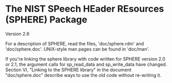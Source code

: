 # The NIST SPeech HEader REsources (SPHERE) Package

Version 2.6

For a description of SPHERE, read the files, 'doc/sphere.rdm' and
'doc/sphere.doc'.  UNIX-style man pages can be found in 'doc/man'.

If you're linking the sphere library with code written for SPHERE
version 2.0 or 2.1, the argument calls for sp_read_data and
sp_write_data have changed.  Section VI, "Linking to the SPHERE
library" in the document "doc/sphere.doc" describe ways to use the old
code without re-writing it.
